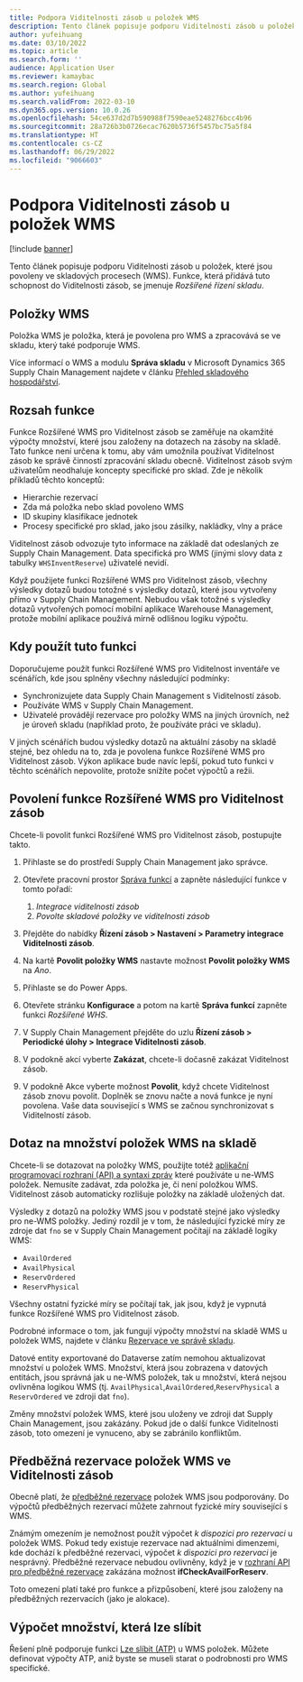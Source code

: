 ```yaml
---
title: Podpora Viditelnosti zásob u položek WMS
description: Tento článek popisuje podporu Viditelnosti zásob u položek, které jsou povoleny ve skladových procesech (položky WMS).
author: yufeihuang
ms.date: 03/10/2022
ms.topic: article
ms.search.form: ''
audience: Application User
ms.reviewer: kamaybac
ms.search.region: Global
ms.author: yufeihuang
ms.search.validFrom: 2022-03-10
ms.dyn365.ops.version: 10.0.26
ms.openlocfilehash: 54ce637d2d7b590988f7590eae5248276bcc4b96
ms.sourcegitcommit: 28a726b3b0726ecac7620b5736f5457bc75a5f84
ms.translationtype: HT
ms.contentlocale: cs-CZ
ms.lasthandoff: 06/29/2022
ms.locfileid: "9066603"
---
```

# <a name="inventory-visibility-support-for-wms-items"></a>Podpora Viditelnosti zásob u položek WMS

[!include [banner](../includes/banner.md)]

Tento článek popisuje podporu Viditelnosti zásob u položek, které jsou povoleny ve skladových procesech (WMS). Funkce, která přidává tuto schopnost do Viditelnosti zásob, se jmenuje *Rozšířené řízení skladu*.

## <a name="wms-items"></a>Položky WMS

Položka WMS je položka, která je povolena pro WMS a zpracovává se ve skladu, který také podporuje WMS.

Více informací o WMS a modulu **Správa skladu** v Microsoft Dynamics 365 Supply Chain Management najdete v článku [Přehled skladového hospodářství](../warehousing/warehouse-management-overview.md).

## <a name="scope-of-the-feature"></a>Rozsah funkce

Funkce Rozšířené WMS pro Viditelnost zásob se zaměřuje na okamžité výpočty množství, které jsou založeny na dotazech na zásoby na skladě. Tato funkce není určena k tomu, aby vám umožnila používat Viditelnost zásob ke správě činností zpracování skladu obecně. Viditelnost zásob svým uživatelům neodhaluje koncepty specifické pro sklad. Zde je několik příkladů těchto konceptů:

- Hierarchie rezervací
- Zda má položka nebo sklad povoleno WMS
- ID skupiny klasifikace jednotek
- Procesy specifické pro sklad, jako jsou zásilky, nakládky, vlny a práce

Viditelnost zásob odvozuje tyto informace na základě dat odeslaných ze Supply Chain Management. Data specifická pro WMS (jinými slovy data z tabulky `WHSInventReserve`) uživatelé nevidí.

Když použijete funkci Rozšířené WMS pro Viditelnost zásob, všechny výsledky dotazů budou totožné s výsledky dotazů, které jsou vytvořeny přímo v Supply Chain Management. Nebudou však totožné s výsledky dotazů vytvořených pomocí mobilní aplikace Warehouse Management, protože mobilní aplikace používá mírně odlišnou logiku výpočtu.

## <a name="when-to-use-the-feature"></a>Kdy použít tuto funkci

Doporučujeme použít funkci Rozšířené WMS pro Viditelnost inventáře ve scénářích, kde jsou splněny všechny následující podmínky:

- Synchronizujete data Supply Chain Management s Viditelností zásob.
- Používáte WMS v Supply Chain Management.
- Uživatelé provádějí rezervace pro položky WMS na jiných úrovních, než je úroveň skladu (například proto, že používáte práci ve skladu).

V jiných scénářích budou výsledky dotazů na aktuální zásoby na skladě stejné, bez ohledu na to, zda je povolena funkce Rozšířené WMS pro Viditelnost zásob. Výkon aplikace bude navíc lepší, pokud tuto funkci v těchto scénářích nepovolíte, protože snížíte počet výpočtů a režii.

## <a name="enable-the-advanced-wms-feature-for-inventory-visibility"></a>Povolení funkce Rozšířené WMS pro Viditelnost zásob

Chcete-li povolit funkci Rozšířené WMS pro Viditelnost zásob, postupujte takto.

1. Přihlaste se do prostředí Supply Chain Management jako správce.
1. Otevřete pracovní prostor [Správa funkcí](../../fin-ops-core/fin-ops/get-started/feature-management/feature-management-overview.md) a zapněte následující funkce v tomto pořadí:

    1. *Integrace viditelnosti zásob*
    1. *Povolte skladové položky ve viditelnosti zásob*

1. Přejděte do nabídky **Řízení zásob \> Nastavení \> Parametry integrace Viditelnosti zásob**.
1. Na kartě **Povolit položky WMS** nastavte možnost **Povolit položky WMS** na *Ano*.
1. Přihlaste se do Power Apps.
1. Otevřete stránku **Konfigurace** a potom na kartě **Správa funkcí** zapněte funkci *Rozšířené WHS*.
1. V Supply Chain Management přejděte do uzlu **Řízení zásob \> Periodické úlohy \> Integrace Viditelnosti zásob**.
1. V podokně akcí vyberte **Zakázat**, chcete-li dočasně zakázat Viditelnost zásob.
1. V podokně Akce vyberte možnost **Povolit**, když chcete Viditelnost zásob znovu povolit. Doplněk se znovu načte a nová funkce je nyní povolena. Vaše data související s WMS se začnou synchronizovat s Viditelností zásob.

## <a name="query-on-hand-quantities-of-wms-items"></a>Dotaz na množství položek WMS na skladě

Chcete-li se dotazovat na položky WMS, použijte totéž [aplikační programovací rozhraní (API) a syntaxi zpráv](inventory-visibility-api.md) které používáte u ne-WMS položek. Nemusíte zadávat, zda položka je, či není položkou WMS. Viditelnost zásob automaticky rozlišuje položky na základě uložených dat.

Výsledky z dotazů na položky WMS jsou v podstatě stejné jako výsledky pro ne-WMS položky. Jediný rozdíl je v tom, že následující fyzické míry ze zdroje dat `fno` se v Supply Chain Management počítají na základě logiky WMS:

- `AvailOrdered`
- `AvailPhysical`
- `ReservOrdered`
- `ReservPhysical`

Všechny ostatní fyzické míry se počítají tak, jak jsou, když je vypnutá funkce Rozšířené WMS pro Viditelnost zásob.

Podrobné informace o tom, jak fungují výpočty množství na skladě WMS u položek WMS, najdete v článku [Rezervace ve správě skladu](https://www.microsoft.com/download/details.aspx?id=43284).

Datové entity exportované do Dataverse zatím nemohou aktualizovat množství u položek WMS. Množství, která jsou zobrazena v datových entitách, jsou správná jak u ne-WMS položek, tak u množství, která nejsou ovlivněna logikou WMS (tj. `AvailPhysical`,`AvailOrdered`,`ReservPhysical` a `ReservOrdered` ve zdroji dat `fno`).

Změny množství položek WMS, které jsou uloženy ve zdroji dat Supply Chain Management, jsou zakázány. Pokud jde o další funkce Viditelnosti zásob, toto omezení je vynuceno, aby se zabránilo konfliktům.

## <a name="soft-reservations-on-wms-items-in-inventory-visibility"></a>Předběžná rezervace položek WMS ve Viditelnosti zásob

Obecně platí, že [předběžné rezervace](inventory-visibility-reservations.md) položek WMS jsou podporovány. Do výpočtů předběžných rezervací můžete zahrnout fyzické míry související s WMS. 

Známým omezením je nemožnost použít výpočet *k dispozici pro rezervaci* u položek WMS. Pokud tedy existuje rezervace nad aktuálními dimenzemi, kde dochází k předběžné rezervaci, výpočet *k dispozici pro rezervaci* je nesprávný. Předběžné rezervace nebudou ovlivněny, když je v [rozhraní API pro předběžné rezervace](inventory-visibility-api.md#create-one-reservation-event) zakázána možnost **ifCheckAvailForReserv**.

Toto omezení platí také pro funkce a přizpůsobení, které jsou založeny na předběžných rezervacích (jako je alokace).

## <a name="calculate-available-to-promise-quantities"></a>Výpočet množství, která lze slíbit

Řešení plně podporuje funkci [Lze slíbit (ATP)](inventory-visibility-available-to-promise.md) u WMS položek. Můžete definovat výpočty ATP, aniž byste se museli starat o podrobnosti pro WMS specifické.
